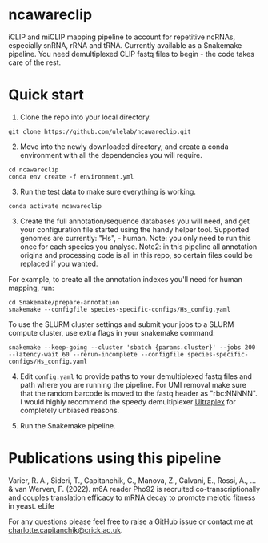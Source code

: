 # ncawareclip
iCLIP and miCLIP mapping pipeline to account for repetitive ncRNAs, especially snRNA, rRNA and tRNA.
Currently available as a Snakemake pipeline. You need demultiplexed CLIP fastq files to begin - the code takes care of the rest.

# Quick start

1. Clone the repo into your local directory.
```
git clone https://github.com/ulelab/ncawareclip.git
```

2. Move into the newly downloaded directory, and create a conda environment with all the dependencies you will require.
```
cd ncawareclip
conda env create -f environment.yml
```

3. Run the test data to make sure everything is working.
```
conda activate ncawareclip
```

3. Create the full annotation/sequence databases you will need, and get your configuration file started using the handy helper tool. Supported genomes are currently: "Hs", - human. Note: you only need to run this once for each species you analyse. Note2: in this pipeline all annotation origins and processing code is all in this repo, so certain files could be replaced if you wanted.

For example, to create all the annotation indexes you'll need for human mapping, run:
```
cd Snakemake/prepare-annotation
snakemake --configfile species-specific-configs/Hs_config.yaml
```

To use the SLURM cluster settings and submit your jobs to a SLURM compute cluster, use extra flags in your snakemake command:
```
snakemake --keep-going --cluster 'sbatch {params.cluster}' --jobs 200 --latency-wait 60 --rerun-incomplete --configfile species-specific-configs/Hs_config.yaml
```

4. Edit `config.yaml` to provide paths to your demultiplexed fastq files and path where you are running the pipeline. For UMI removal make sure that the random barcode is moved to the fastq header as "rbc:NNNNN". I would highly recommend the speedy demultiplexer [Ultraplex](https://github.com/ulelab/ultraplex) for completely unbiased reasons.

5. Run the Snakemake pipeline.


# Publications using this pipeline

Varier, R. A., Sideri, T., Capitanchik, C., Manova, Z., Calvani, E., Rossi, A., ... & van Werven, F. (2022). m6A reader Pho92 is recruited co-transcriptionally and couples translation efficacy to mRNA decay to promote meiotic fitness in yeast. eLife

For any questions please feel free to raise a GitHub issue or contact me at charlotte.capitanchik@crick.ac.uk.
